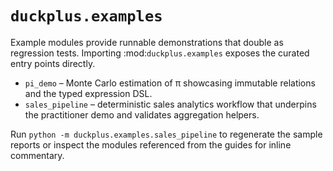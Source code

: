 # ``duckplus.examples``

Example modules provide runnable demonstrations that double as regression tests.
Importing :mod:`duckplus.examples` exposes the curated entry points directly.

- ``pi_demo`` – Monte Carlo estimation of π showcasing immutable relations and the
  typed expression DSL.
- ``sales_pipeline`` – deterministic sales analytics workflow that underpins the
  practitioner demo and validates aggregation helpers.

Run ``python -m duckplus.examples.sales_pipeline`` to regenerate the sample
reports or inspect the modules referenced from the guides for inline commentary.
